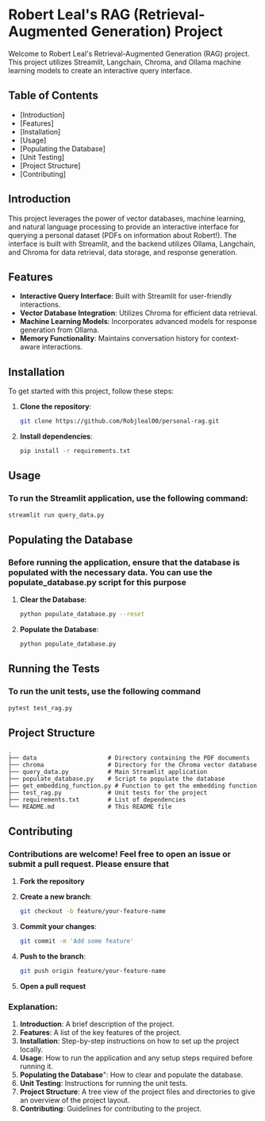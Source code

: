 # Robert Leal's RAG (Retrieval-Augmented Generation) Project

Welcome to Robert Leal's Retrieval-Augmented Generation (RAG) project. This project utilizes Streamlit, Langchain, Chroma, and Ollama machine learning models to create an interactive query interface.

## Table of Contents
- [Introduction]
- [Features]
- [Installation]
- [Usage]
- [Populating the Database]
- [Unit Testing]
- [Project Structure]
- [Contributing]

## Introduction

This project leverages the power of vector databases, machine learning, and natural language processing to provide an interactive interface for querying a personal dataset (PDFs on information about Robert!). The interface is built with Streamlit, and the backend utilizes Ollama, Langchain, and Chroma for data retrieval, data storage, and response generation.

## Features

- **Interactive Query Interface**: Built with Streamlit for user-friendly interactions.
- **Vector Database Integration**: Utilizes Chroma for efficient data retrieval.
- **Machine Learning Models**: Incorporates advanced models for response generation from Ollama.
- **Memory Functionality**: Maintains conversation history for context-aware interactions.

## Installation

To get started with this project, follow these steps:

1. **Clone the repository**:
    ```bash
    git clone https://github.com/Robjleal00/personal-rag.git
    ```

2. **Install dependencies**:
    ```bash
    pip install -r requirements.txt
    ```

## Usage

### To run the Streamlit application, use the following command:
```bash
streamlit run query_data.py
```

## Populating the Database

### Before running the application, ensure that the database is populated with the necessary data. You can use the populate_database.py script for this purpose

1.  **Clear the Database**:
    ```bash
    python populate_database.py --reset
    ```
2. **Populate the Database**:
    ```bash
    python populate_database.py
    ```

## Running the Tests

### To run the unit tests, use the following command 
```bash
pytest test_rag.py
```

## Project Structure
    .
    ├── data                    # Directory containing the PDF documents
    ├── chroma                  # Directory for the Chroma vector database
    ├── query_data.py           # Main Streamlit application
    ├── populate_database.py    # Script to populate the database
    ├── get_embedding_function.py # Function to get the embedding function
    ├── test_rag.py             # Unit tests for the project
    ├── requirements.txt        # List of dependencies
    └── README.md               # This README file

## Contributing 

### Contributions are welcome! Feel free to open an issue or submit a pull request. Please ensure that 

1. **Fork the repository**

2. **Create a new branch**:
    ```bash
    git checkout -b feature/your-feature-name
    ```
3. **Commit your changes**:
    ```bash
    git commit -m 'Add some feature'
    ```
4. **Push to the branch**:
    ```bash
    git push origin feature/your-feature-name
    ```
5. **Open a pull request**


### Explanation:

1. **Introduction**: A brief description of the project.
2. **Features**: A list of the key features of the project.
3. **Installation**: Step-by-step instructions on how to set up the project locally.
4. **Usage**: How to run the application and any setup steps required before running it.
5. **Populating the Database**": How to clear and populate the database. 
6. **Unit Testing**: Instructions for running the unit tests.
7. **Project Structure**: A tree view of the project files and directories to give an overview of the project layout.
8. **Contributing**: Guidelines for contributing to the project.





